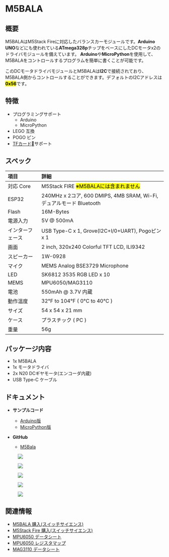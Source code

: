 # M5BALA

## 概要

M5BALAはM5Stack Fireに対応したバランスカーモジュールです。**Arduino UNO**などにも使われている**ATmega328p**チップをベースにしたDCモータx2のドライバモジュールを備えています。
**Arduino**や**MicroPython**を使用して、M5BALAをコントロールするプログラムを簡単に書くことが可能です。

このDCモータドライバモジュールとM5BALAは**I2C**で接続されており、M5BALA側からコントロールすることができます。デフォルトのI2Cアドレスは<mark>**0x56**</mark>です。

## 特徴

- プログラミングサポート
  - Arduino
  - MicroPython
- LEGO 互換
- POGO ピン
- [TFカード](https://ja.wikipedia.org/wiki/SD%E3%83%A1%E3%83%A2%E3%83%AA%E3%83%BC%E3%82%AB%E3%83%BC%E3%83%89)サポート

## スペック

|項目|詳細|
|:---|:---|
|対応 Core | M5Stack FIRE   <mark>※M5BALAには含まれません</mark>|
|ESP32| 240MHz x 2コア, 600 DMIPS, 4MB SRAM, Wi-Fi, デュアルモード Bluetooth|
|Flash| 16M-Bytes|
|電源入力 | 5V @ 500mA|
|インターフェース | USB Type-C x 1, Grove(I2C+I/0+UART), Pogoピン x 1|
|画面 | 2 inch, 320x240 Colorful TFT LCD, ILI9342|
|スピーカー | 1W-0928|
|マイク | MEMS Analog BSE3729 Microphone|
|LED | SK6812 3535 RGB LED x 10|
|MEMS | MPU6050/MAG3110|
|電池 | 550mAh @ 3.7V 内蔵|
|動作温度 | 32°F to 104°F ( 0°C to 40°C )|
|サイズ | 54 x 54 x 21 mm|
|ケース | プラスチック ( PC )|
|重量 | 56g|

## パッケージ内容

- 1x M5BALA
- 1x モータドライバ
- 2x N20 DCギヤモータ(エンコーダ内蔵)
- USB Type-C ケーブル

## ドキュメント

- **サンプルコード**
  - [Arduino版](https://github.com/m5stack/M5Bala/tree/master/examples)
  - [MicroPython版](https://github.com/m5stack/M5Bala/tree/master/mpy)

- **GitHub**
  - [M5Bala](https://github.com/m5stack/M5Bala)

<figure>
    <img src="assets/img/product_pics/applications/bala_1.jpg">
</figure>

<figure>
    <img src="assets/img/product_pics/applications/bala_2.jpg">
</figure>

<figure>
    <img src="assets/img/product_pics/applications/bala_3.jpg">
</figure>

<figure>
    <img src="assets/img/product_pics/applications/bala_4.jpg">
</figure>

<figure>
    <img src="assets/img/product_pics/applications/bala_5.jpg">
</figure>

## 関連情報

- [M5BALA 購入(スイッチサイエンス)](https://www.switch-science.com/catalog/3995/)
- [M5Stack Fire 購入(スイッチサイエンス)](https://www.switch-science.com/catalog/3953/)
- [MPU6050 データシート](https://store.invensense.com/datasheets/invensense/MPU-6050_DataSheet_V3%204.pdf)
- [MPU6050 レジスタマップ](https://www.invensense.com/wp-content/uploads/2015/02/MPU-6000-Register-Map1.pdf)
- [MAG3110 データシート](https://www.nxp.com/docs/en/data-sheet/MAG3110.pdf)